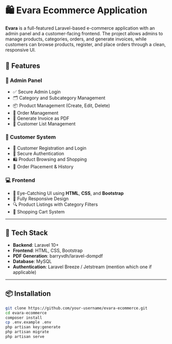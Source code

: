 # 🛍️ Evara Ecommerce Application

**Evara** is a full-featured Laravel-based e-commerce application with an admin panel and a customer-facing frontend. The project allows admins to manage products, categories, orders, and generate invoices, while customers can browse products, register, and place orders through a clean, responsive UI.

## 🚀 Features

### 🔧 Admin Panel
- ✅ Secure Admin Login
- 🗂️ Category and Subcategory Management
- 📦 Product Management (Create, Edit, Delete)
- 🧾 Order Management
- 📄 Generate Invoice as PDF
- 👤 Customer List Management

### 🛒 Customer System
- 📝 Customer Registration and Login
- 🔐 Secure Authentication
- 🛍️ Product Browsing and Shopping
- 🧾 Order Placement & History

### 💻 Frontend
- 🎨 Eye-Catching UI using **HTML**, **CSS**, and **Bootstrap**
- 📱 Fully Responsive Design
- 🔍 Product Listings with Category Filters
- 🛒 Shopping Cart System

---

## 🧰 Tech Stack

- **Backend**: Laravel 10+
- **Frontend**: HTML, CSS, Bootstrap
- **PDF Generation**: barryvdh/laravel-dompdf
- **Database**: MySQL
- **Authentication**: Laravel Breeze / Jetstream (mention which one if applicable)

---

## 📦 Installation

```bash
git clone https://github.com/your-username/evara-ecommerce.git
cd evara-ecommerce
composer install
cp .env.example .env
php artisan key:generate
php artisan migrate
php artisan serve
